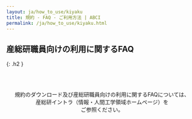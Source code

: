 ```yaml
---
layout: ja/how_to_use/kiyaku
title: 規約 - FAQ - ご利用方法 | ABCI
permalink: /ja/how_to_use/kiyaku.html
---
```



## 産総研職員向けの利用に関するFAQ
{: .h2 }

<br /><br />

<center>
<div class="lead_text">規約のダウンロード及び産総研職員向けの利用に関するFAQについては、<br />産総研イントラ（情報・人間工学領域ホームページ）を<br />ご参照ください。</div>
</center>
